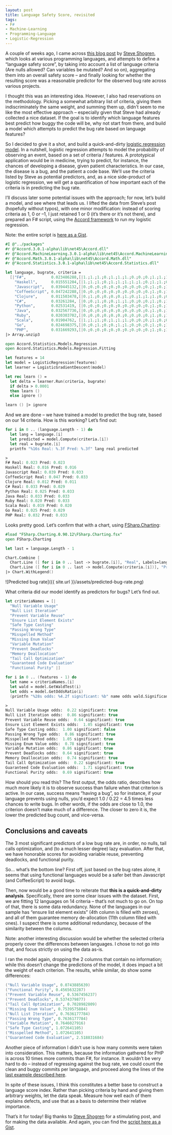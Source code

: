 ```yaml
---
layout: post
title: Language Safety Score, revisited
tags:
- F#
- Machine-Learning
- Programming-Language
- Logistic-Regression
---
```


A couple of weeks ago, I came across [this blog post][1] by [Steve Shogren](https://twitter.com/steveshogren), which looks at various programming languages, and attempts to define a “language safety score”, by taking into account a list of language criteria (Are nulls allowed? Can variables be mutated? And so on), aggregating them into an overall safety score – and finally looking for whether the resulting score was a reasonable predictor for the observed bug rate across various projects.

<!--more-->

I thought this was an interesting idea. However, I also had reservations on the methodology. Picking a somewhat arbitrary list of criteria, giving them indiscriminately the same weight, and summing them up, didn’t seem to me like the most effective approach – especially given that Steve had already collected a nice dataset. If the goal is to identify which language features best predict how buggy the code will be, why not start from there, and build a model which attempts to predict the bug rate based on language features?

So I decided to give it a shot, and build a quick-and-dirty [logistic regression model][2]. In a nutshell, logistic regression attempts to model the probability of observing an event, based on a set of criteria / features. A prototypical application would be in medicine, trying to predict, for instance, the chances of developing a disease, given patient characteristics. In our case, the disease is a bug, and the patient a code base. We’ll use the criteria listed by Steve as potential predictors, and, as a nice side-product of logistic regression, we will get a quantification of how important each of the criteria is in predicting the bug rate.

I’ll discuss later some potential issues with the approach; for now, let’s build a model, and see where that leads us. I lifted the data from Steve’s post (hopefully without typos), with one minor modification: instead of scoring criteria as 1, 0 or –1, I just retained 1 or 0 (it’s there or it’s not there), and prepared an F# script, using the [Accord framework][3] to run my logistic regression.

Note: the entire script is [here as a Gist][4].

``` fsharp
#I @"../packages"
#r @"Accord.3.0.1-alpha\lib\net45\Accord.dll"
#r @"Accord.MachineLearning.3.0.1-alpha\lib\net45\Accord.MachineLearning.dll"
#r @"Accord.Math.3.0.1-alpha\lib\net45\Accord.Math.dll"
#r @"Accord.Statistics.3.0.1-alpha\lib\net45\Accord.Statistics.dll"

let language, bugrate, criteria =
  [|"F#",           0.023486288,[|1.;1.;1.;0.;1.;1.;1.;0.;0.;0.;1.;1.;1.;0.|]
    "Haskell",      0.015551204,[|1.;1.;1.;0.;1.;1.;1.;1.;1.;0.;1.;1.;0.;1.|]
    "Javascript",   0.039445132,[|0.;0.;0.;0.;0.;0.;0.;0.;0.;0.;1.;0.;1.;0.|]
    "CoffeeScript", 0.047242288,[|0.;0.;0.;0.;0.;0.;0.;0.;0.;0.;1.;0.;1.;0.|]
    "Clojure",      0.011503478,[|0.;1.;0.;0.;0.;0.;1.;0.;1.;1.;1.;0.;0.;0.|]
    "C#",           0.03261284, [|0.;0.;1.;0.;0.;1.;1.;0.;0.;0.;1.;0.;1.;0.|]
    "Python",       0.02531419, [|0.;0.;0.;0.;0.;0.;0.;0.;0.;0.;1.;0.;1.;0.|]
    "Java",         0.032567736,[|0.;0.;0.;0.;0.;0.;0.;0.;0.;0.;1.;0.;1.;0.|]
    "Ruby",         0.020303702,[|0.;0.;0.;0.;0.;0.;0.;0.;0.;0.;1.;0.;1.;0.|]
    "Scala",        0.01904762, [|1.;1.;1.;0.;1.;1.;1.;0.;0.;0.;1.;0.;0.;0.|]
    "Go",           0.024698375,[|0.;0.;1.;0.;0.;1.;1.;0.;0.;0.;1.;0.;1.;0.|]
    "PHP",          0.031669293,[|0.;0.;0.;0.;0.;0.;0.;0.;0.;0.;1.;0.;1.;0.|] |]
|> Array.unzip3

open Accord.Statistics.Models.Regression
open Accord.Statistics.Models.Regression.Fitting

let features = 14
let model = LogisticRegression(features)
let learner = LogisticGradientDescent(model)

let rec learn () =
  let delta = learner.Run(criteria, bugrate)
  if delta > 0.0001
  then learn ()
  else ignore ()

learn () |> ignore
```

And we are done – we have trained a model to predict the bug rate, based on our 14 criteria. How is this working? Let’s find out:

``` fsharp
for i in 0 .. (language.Length - 1) do   
  let lang = language.[i]
  let predicted = model.Compute(criteria.[i])
  let real = bugrate.[i]
  printfn "%16s Real: %.3f Pred: %.3f" lang real predicted

>
F# Real: 0.023 Pred: 0.023
Haskell Real: 0.016 Pred: 0.016
Javascript Real: 0.039 Pred: 0.033
CoffeeScript Real: 0.047 Pred: 0.033
Clojure Real: 0.012 Pred: 0.011
C# Real: 0.033 Pred: 0.029
Python Real: 0.025 Pred: 0.033
Java Real: 0.033 Pred: 0.033
Ruby Real: 0.020 Pred: 0.033
Scala Real: 0.019 Pred: 0.020
Go Real: 0.025 Pred: 0.029
PHP Real: 0.032 Pred: 0.033
```

Looks pretty good. Let’s confirm that with a chart, using [FSharp.Charting][5]:

``` fsharp
#load "FSharp.Charting.0.90.12\FSharp.Charting.fsx"
open FSharp.Charting

let last = language.Length - 1

Chart.Combine [
  Chart.Line ([ for i in 0 .. last -> bugrate.[i]], "Real", Labels=language)
  Chart.Line ([ for i in 0 .. last -> model.Compute(criteria.[i])], "Pred") ]
|> Chart.WithLegend()
```

![Predicted bug rate]({{ site.url }}/assets/predicted-bug-rate.png)

What criteria did our model identify as predictors for bugs? Let’s find out.

``` fsharp
let criteriaNames = [|
  "Null Variable Usage"
  "Null List Iteration"
  "Prevent Variable Reuse"
  "Ensure List Element Exists"
  "Safe Type Casting"
  "Passing Wrong Type"
  "Misspelled Method"
  "Missing Enum Value"
  "Variable Mutation"
  "Prevent Deadlocks"
  "Memory Deallocation"
  "Tail Call Optimization"
  "Guaranteed Code Evaluation"
  "Functional Purity" |]   

for i in 0 .. (features - 1) do
  let name = criteriaNames.[i]
  let wald = model.GetWaldTest(i)
  let odds = model.GetOddsRatio(i)
  (printfn "%28s odds: %4.2f significant: %b" name odds wald.Significant)

>
Null Variable Usage odds:  0.22 significant: true
Null List Iteration odds:  0.86 significant: true
Prevent Variable Reuse odds:  0.64 significant: true
Ensure List Element Exists odds:  1.05 significant: true
Safe Type Casting odds:  1.00 significant: false
Passing Wrong Type odds:  0.86 significant: true
Misspelled Method odds:  1.05 significant: true
Missing Enum Value odds:  0.78 significant: true
Variable Mutation odds:  0.86 significant: true
Prevent Deadlocks odds:  0.64 significant: true
Memory Deallocation odds:  0.74 significant: true
Tail Call Optimization odds:  0.22 significant: true
Guaranteed Code Evaluation odds:  1.71 significant: true
Functional Purity odds:  0.69 significant: true
```

How should you read this? The first output, the odds ratio, describes how much more likely it is to observe success than failure when that criterion is active. In our case, success means “having a bug”, so for instance, if your language prevents using nulls, you’d expect 1.0 / 0.22 = 4.5 times less chances to write bugs. In other words, if the odds are close to 1.0, the criterion doesn’t make much of a difference. The closer to zero it is, the lower the predicted bug count, and vice-versa.

## Conclusions and caveats

The 3 most significant predictors of a low bug rate are, in order, no nulls, tail calls optimization, and (to a much lesser degree) lazy evaluation. After that, we have honorable scores for avoiding variable reuse, preventing deadlocks, and functional purity.

So… what’s the bottom line? First off, just based on the bug rates alone, it seems that using functional languages would be a safer bet than Javascript (and CoffeeScript) to avoid bugs.

Then, now would be a good time to reiterate that **this is a quick-and-dirty analysis**. Specifically, there are some clear issues with the dataset. First, we are fitting 12 languages on 14 criteria – that’s not much to go on. On top of that, there is some data redundancy. None of the languages in our sample has “ensure list element exists” (4th column is filled with zeroes), and all of them guarantee memory de-allocation (11th column filled with ones). I suspect there is some additional redundancy, because of the similarity between the columns.

Note: another interesting discussion would be whether the selected criteria properly cover the differences between languages. I chose to not go into that, and focus strictly on using the data as-is.

I ran the model again, dropping the 2 columns that contain no information; while this doesn’t change the predictions of the model, it does impact a bit the weight of each criterion. The results, while similar, do show some differences:

``` fsharp
("Null Variable Usage", 0.0743885639)
("Functional Purity", 0.4565632287)
("Prevent Variable Reuse", 0.5367456237)
("Prevent Deadlocks", 0.5374379877)
("Tail Call Optimization", 0.7028982809)
("Missing Enum Value", 0.7539575884)
("Null List Iteration", 0.7636177784)
("Passing Wrong Type", 0.7636177784)
("Variable Mutation", 0.7646027916)
("Safe Type Casting", 1.072641105)
("Misspelled Method", 1.072641105)
("Guaranteed Code Evaluation", 2.518831684)
```

Another piece of information I didn’t use is how many commits were taken into consideration. This matters, because the information gathered for PHP is across 10 times more commits than F#, for instance. It wouldn’t be very hard to do – instead of regressing against the bug rate, we could count the clean and buggy commits per language, and proceed along the lines of the [last example described here](http://accord-framework.net/docs/html/T_Accord_Statistics_Analysis_LogisticRegressionAnalysis.htm).

In spite of these issues, I think this constitutes a better base to construct a language score index. Rather than picking criteria by hand and giving them arbitrary weights, let the data speak. Measure how well each of them explains defects, and use that as a basis to determine their relative importance.

That’s it for today! Big thanks to [Steve Shogren](https://twitter.com/steveshogren) for a stimulating post, and for making the data available. And again, you can find the [script here as a Gist][4].

[1]: http://deliberate-software.com/safety-rank-part-2
[2]: https://en.wikipedia.org/wiki/Logistic_regression
[3]: http://accord-framework.net/
[4]: https://gist.github.com/mathias-brandewinder/798388f1e130d152c05d
[5]: http://fslab.org/FSharp.Charting/
